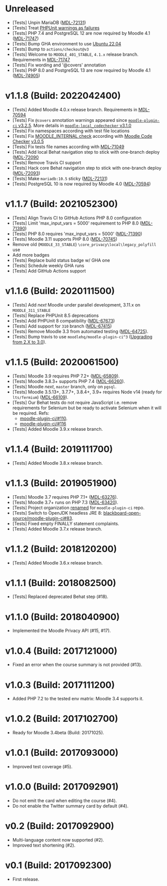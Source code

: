 # Unreleased
- [Tests] Unpin MariaDB ([MDL-72131](https://tracker.moodle.org/browse/MDL-72131?focusedCommentId=903730&page=com.atlassian.jira.plugin.system.issuetabpanels:comment-tabpanel#comment-903730))
- [Tests] Treat [PHPUnit warnings as failures](https://github.com/moodlehq/moodle-plugin-ci/pull/165)
- [Tests] PHP 7.4 and PostgreSQL 12 are now required by Moodle 4.1 ([MDL-71747](https://tracker.moodle.org/browse/MDL-71747?focusedCommentId=923194&page=com.atlassian.jira.plugin.system.issuetabpanels:comment-tabpanel#comment-923194))
- [Tests] Bump GHA environment to use [Ubuntu 22.04](https://github.blog/changelog/2022-08-09-github-actions-the-ubuntu-18-04-actions-runner-image-is-being-deprecated-and-will-be-removed-by-12-1-22/)
- [Tests] Bump to `actions/checkout@v3`
- [Tests] Welcome to `MOODLE_401_STABLE`, `4.1.x` release branch. Requirements in [MDL-71747](https://tracker.moodle.org/browse/MDL-71747)
- [Tests] Fix wording and '@covers' annotation
- [Tests] PHP 8.0 and PostgreSQL 13 are now required by Moodle 4.1 ([MDL-74905](https://tracker.moodle.org/browse/MDL-74905))

# v1.1.8 (Build: 2022042400)
- [Tests] Added Moodle 4.0.x release branch. Requirements in [MDL-70594](https://tracker.moodle.org/browse/MDL-70594)
- [Tests] Fix `@covers` annotation warnings appeared since [`moodle-plugin-ci` v3.2.5](https://moodlehq.github.io/moodle-plugin-ci/CHANGELOG.html#325---2022-03-31). More details in [`moodle-local_codechecker` v3.1.0](https://github.com/moodlehq/moodle-local_codechecker/commit/e96e9598c4d9f573fcc6e6124baec3919fbce29f)
- [Tests] Fix namespaces according with test file locations
- [Tests] Fix [MOODLE_INTERNAL check](https://github.com/moodlehq/moodle-local_codechecker/commit/2b019ce58d50a62d6f377d025f87a917d03f24ed) according with [Moodle Code Checker](https://github.com/moodlehq/moodle-local_codechecker) [v3.0.5](https://github.com/moodlehq/moodle-local_codechecker/releases/tag/v3.0.5)
- [Tests] Fix tests file names according with [MDL-71049](https://tracker.moodle.org/browse/MDL-71049)
- [Tests] Add local Behat navigation step to stick with one-branch deploy ([MDL-72090](https://tracker.moodle.org/browse/MDL-72090)
- [Tests] Remove Travis CI support
- [Tests] Hack core Behat navigation step to stick with one-branch deploy ([MDL-72093](https://tracker.moodle.org/browse/MDL-72093))
- [Tests] Make `mariadb:10.5` sticky ([MDL-72131](https://tracker.moodle.org/browse/MDL-72131))
- [Tests] PostgreSQL 10 is now required by Moodle 4.0 ([MDL-70594](https://tracker.moodle.org/browse/MDL-70594))

# v1.1.7 (Build: 2021052300)
- [Tests] Align Travis CI to GitHub Actions PHP 8.0 configuration
- [Tests] Limit 'max_input_vars = 5000' requirement to PHP 8.0 ([MDL-71390](https://tracker.moodle.org/browse/MDL-71390))
- [Tests] PHP 8.0 requires 'max_input_vars = 5000' ([MDL-71390](https://tracker.moodle.org/browse/MDL-71390))
- [Tests] Moodle 3.11 supports PHP 8.0 ([MDL-70745](https://tracker.moodle.org/browse/MDL-70745))
- Remove old (`MOODLE_33_STABLE`) `\core_privacy\local\legacy_polyfill` use
- Add more badges
- [Tests] Replace build status badge w/ GHA one
- [Tests] Schedule weekly GHA runs
- [Tests] Add GitHub Actions support

# v1.1.6 (Build: 2020111500)
- [Tests] Add _next_ Moodle under parallel development, 3.11.x on `MOODLE_311_STABLE`
- [Tests] Replace PHPUnit 8.5 deprecations
- [Tests] Add PHPUnit 8 compatibility ([MDL-67673](https://tracker.moodle.org/browse/MDL-67673))
- [Tests] Add support for `310` branch ([MDL-67415](https://tracker.moodle.org/browse/MDL-67415))
- [Tests] Remove Moodle 3.3 from automated testing ([MDL-64725](https://tracker.moodle.org/browse/MDL-64725)).
- [Tests] Bump travis to use `moodlehq/moodle-plugin-ci^3` ([Upgrading from 2.X to 3.0](https://moodlehq.github.io/moodle-plugin-ci/UPGRADE-3.0.html)).

# v1.1.5 (Build: 2020061500)
- [Tests] Moodle 3.9 requires PHP 7.2+ ([MDL-65809](https://tracker.moodle.org/browse/MDL-65809)).
- [Tests] Moodle 3.8.3+ supports PHP 7.4 ([MDL-66260](https://tracker.moodle.org/browse/MDL-66260)).
- [Tests] Moodle _next_, `master` branch, only on `pgsql`.
- [Tests] Moodle 3.5.13+, 3.7.7+, 3.8.4+, 3.9+ requires Node v14 (ready for `lts/fermium`) ([MDL-66109](https://tracker.moodle.org/browse/MDL-66109)).
- [Tests] Our Behat tests do not require JavaScript i.e. remove requirements for Selenium but be ready to activate
          Selenium when it will be required. Refs:
  - [moodle-plugin-ci/#110](https://github.com/blackboard-open-source/moodle-plugin-ci/issues/110).
  - [moodle-plugin-ci/#116](https://github.com/blackboard-open-source/moodle-plugin-ci/issues/116)
- [Tests] Added Moodle 3.9.x release branch.

# v1.1.4 (Build: 2019111700)
- [Tests] Added Moodle 3.8.x release branch.

# v1.1.3 (Build: 2019051900)
- [Tests] Moodle 3.7 requires PHP 7.1+ ([MDL-63276](https://tracker.moodle.org/browse/MDL-63276)).
- [Tests] Moodle 3.7+ runs on PHP 7.3 ([MDL-63420](https://tracker.moodle.org/browse/MDL-63420)).
- [Tests] Project organization [renamed](https://github.com/blackboard-open-source/moodle-plugin-ci/commit/cdd8bb665d853b3b42f99a29c74a5e02fd9b4509#diff-b4ef8fa7c78dc63432f64a355dbb9ffd) for `moodle-plugin-ci` repo.
- [Tests] Switch to OpenJDK headless JRE 8: [blackboard-open-source/moodle-plugin-ci#83](https://github.com/blackboard-open-source/moodle-plugin-ci/issues/83).
- [Tests] Fixed empty FINALLY statement complaints.
- [Tests] Added Moodle 3.7.x release branch.

# v1.1.2 (Build: 2018120200)
- [Tests] Added Moodle 3.6.x release branch.

# v1.1.1 (Build: 2018082500)
- [Tests] Replaced deprecated Behat step (#18).

# v1.1.0 (Build: 2018040900)
- Implemented the Moodle Privacy API (#15, #17).

# v1.0.4 (Build: 2017121000)
- Fixed an error when the course summary is not provided (#13).

# v1.0.3 (Build: 2017111200)
- Added PHP 7.2 to the tested env matrix: Moodle 3.4 supports it.

# v1.0.2 (Build: 2017102700)
- Ready for Moodle 3.4beta (Build: 20171025).

# v1.0.1 (Build: 2017093000)
- Improved test coverage (#5).

# v1.0.0 (Build: 2017092901)
- Do not emit the card when editing the course (#4).
- Do not enable the Twitter summary card by default (#4).

# v0.2 (Build: 2017092900)
- Multi-language content now supported (#2).
- Improved text shortening (#2).

# v0.1 (Build: 2017092300)
- First release.
